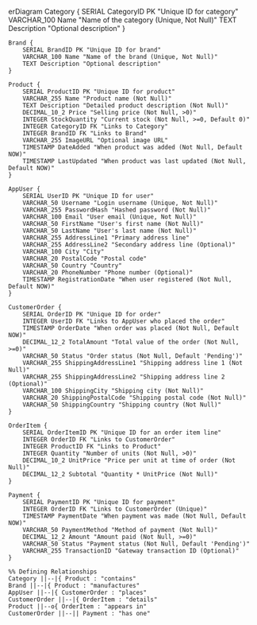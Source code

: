 erDiagram
    Category {
        SERIAL CategoryID PK "Unique ID for category"
        VARCHAR_100 Name "Name of the category (Unique, Not Null)"
        TEXT Description "Optional description"
    }

    Brand {
        SERIAL BrandID PK "Unique ID for brand"
        VARCHAR_100 Name "Name of the brand (Unique, Not Null)"
        TEXT Description "Optional description"
    }

    Product {
        SERIAL ProductID PK "Unique ID for product"
        VARCHAR_255 Name "Product name (Not Null)"
        TEXT Description "Detailed product description (Not Null)"
        DECIMAL_10_2 Price "Selling price (Not Null, >0)"
        INTEGER StockQuantity "Current stock (Not Null, >=0, Default 0)"
        INTEGER CategoryID FK "Links to Category"
        INTEGER BrandID FK "Links to Brand"
        VARCHAR_255 ImageURL "Optional image URL"
        TIMESTAMP DateAdded "When product was added (Not Null, Default NOW)"
        TIMESTAMP LastUpdated "When product was last updated (Not Null, Default NOW)"
    }

    AppUser {
        SERIAL UserID PK "Unique ID for user"
        VARCHAR_50 Username "Login username (Unique, Not Null)"
        VARCHAR_255 PasswordHash "Hashed password (Not Null)"
        VARCHAR_100 Email "User email (Unique, Not Null)"
        VARCHAR_50 FirstName "User's first name (Not Null)"
        VARCHAR_50 LastName "User's last name (Not Null)"
        VARCHAR_255 AddressLine1 "Primary address line"
        VARCHAR_255 AddressLine2 "Secondary address line (Optional)"
        VARCHAR_100 City "City"
        VARCHAR_20 PostalCode "Postal code"
        VARCHAR_50 Country "Country"
        VARCHAR_20 PhoneNumber "Phone number (Optional)"
        TIMESTAMP RegistrationDate "When user registered (Not Null, Default NOW)"
    }

    CustomerOrder {
        SERIAL OrderID PK "Unique ID for order"
        INTEGER UserID FK "Links to AppUser who placed the order"
        TIMESTAMP OrderDate "When order was placed (Not Null, Default NOW)"
        DECIMAL_12_2 TotalAmount "Total value of the order (Not Null, >=0)"
        VARCHAR_50 Status "Order status (Not Null, Default 'Pending')"
        VARCHAR_255 ShippingAddressLine1 "Shipping address line 1 (Not Null)"
        VARCHAR_255 ShippingAddressLine2 "Shipping address line 2 (Optional)"
        VARCHAR_100 ShippingCity "Shipping city (Not Null)"
        VARCHAR_20 ShippingPostalCode "Shipping postal code (Not Null)"
        VARCHAR_50 ShippingCountry "Shipping country (Not Null)"
    }

    OrderItem {
        SERIAL OrderItemID PK "Unique ID for an order item line"
        INTEGER OrderID FK "Links to CustomerOrder"
        INTEGER ProductID FK "Links to Product"
        INTEGER Quantity "Number of units (Not Null, >0)"
        DECIMAL_10_2 UnitPrice "Price per unit at time of order (Not Null)"
        DECIMAL_12_2 Subtotal "Quantity * UnitPrice (Not Null)"
    }

    Payment {
        SERIAL PaymentID PK "Unique ID for payment"
        INTEGER OrderID FK "Links to CustomerOrder (Unique)"
        TIMESTAMP PaymentDate "When payment was made (Not Null, Default NOW)"
        VARCHAR_50 PaymentMethod "Method of payment (Not Null)"
        DECIMAL_12_2 Amount "Amount paid (Not Null, >=0)"
        VARCHAR_50 Status "Payment status (Not Null, Default 'Pending')"
        VARCHAR_255 TransactionID "Gateway transaction ID (Optional)"
    }

    %% Defining Relationships
    Category ||--|{ Product : "contains"
    Brand ||--|{ Product : "manufactures"
    AppUser ||--|{ CustomerOrder : "places"
    CustomerOrder ||--|{ OrderItem : "details"
    Product ||--o{ OrderItem : "appears in"
    CustomerOrder ||--|| Payment : "has one"